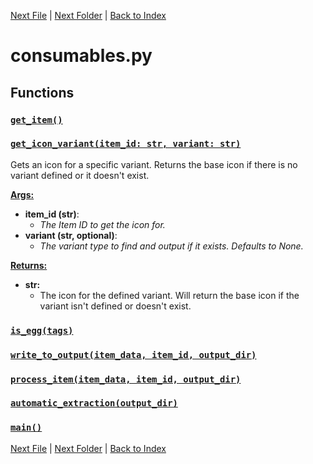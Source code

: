 [Next File](distribution.md) | [Next Folder](core/cache.md) | [Back to Index](../index.md)

# consumables.py

## Functions

### [`get_item()`](https://github.com/Vaileasys/pz-wiki_parser/blob/main/scripts/consumables.py#L9)
### [`get_icon_variant(item_id: str, variant: str)`](https://github.com/Vaileasys/pz-wiki_parser/blob/main/scripts/consumables.py#L18)

Gets an icon for a specific variant. Returns the base icon if there is no variant defined or it doesn't exist.


<ins>**Args:**</ins>
  - **item_id (str)**:
      - _The Item ID to get the icon for._
  - **variant (str, optional)**:
      - _The variant type to find and output if it exists. Defaults to None._

<ins>**Returns:**</ins>
  - **str:**
      - The icon for the defined variant. Will return the base icon if the variant isn't defined or doesn't exist.

### [`is_egg(tags)`](https://github.com/Vaileasys/pz-wiki_parser/blob/main/scripts/consumables.py#L52)
### [`write_to_output(item_data, item_id, output_dir)`](https://github.com/Vaileasys/pz-wiki_parser/blob/main/scripts/consumables.py#L62)
### [`process_item(item_data, item_id, output_dir)`](https://github.com/Vaileasys/pz-wiki_parser/blob/main/scripts/consumables.py#L100)
### [`automatic_extraction(output_dir)`](https://github.com/Vaileasys/pz-wiki_parser/blob/main/scripts/consumables.py#L104)
### [`main()`](https://github.com/Vaileasys/pz-wiki_parser/blob/main/scripts/consumables.py#L113)


[Next File](distribution.md) | [Next Folder](core/cache.md) | [Back to Index](../index.md)
